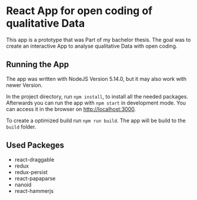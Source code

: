 # React App for open coding of qualitative Data

This app is a prototype that was Part of my bachelor thesis. The goal was to create an interactive App to analyse qualitative Data with open coding. 

## Running the App
The app was written with NodeJS Version 5.14.0, but it may also work with newer Version.

In the project directory, run `npm install`, to install all the needed packages. Afterwards you can run the app with `npm start` in development mode. You can access it in the browser on [http://localhost:3000](http://localhost:3000).

To create a optimized build run `npm run build`. The app will be build to the `build` folder. 

## Used Packeges
- react-draggable
- redux
- redux-persist
- react-papaparse
- nanoid
- react-hammerjs



